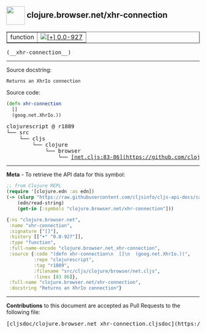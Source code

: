 ## <img width="48px" valign="middle" src="http://i.imgur.com/Hi20huC.png"> clojure.browser.net/xhr-connection

 <table border="1">
<tr>

<td>function</td>
<td><a href="https://github.com/cljsinfo/cljs-api-docs/tree/0.0-927"><img valign="middle" alt="[+] 0.0-927" src="https://img.shields.io/badge/+-0.0--927-lightgrey.svg"></a> </td>
</tr>
</table>

 <samp>
(__xhr-connection__)<br>
</samp>

---




Source docstring:

```
Returns an XhrIo connection
```

Source code:

```clj
(defn xhr-connection
  []
  (goog.net.XhrIo.))
```

 <pre>
clojurescript @ r1889
└── src
    └── cljs
        └── clojure
            └── browser
                └── <ins>[net.cljs:83-86](https://github.com/clojure/clojurescript/blob/r1889/src/cljs/clojure/browser/net.cljs#L83-L86)</ins>
</pre>


---

__Meta__ - To retrieve the API data for this symbol:

```clj
;; from Clojure REPL
(require '[clojure.edn :as edn])
(-> (slurp "https://raw.githubusercontent.com/cljsinfo/cljs-api-docs/catalog/cljs-api.edn")
    (edn/read-string)
    (get-in [:symbols "clojure.browser.net/xhr-connection"]))
```

```clj
{:ns "clojure.browser.net",
 :name "xhr-connection",
 :signature ["[]"],
 :history [["+" "0.0-927"]],
 :type "function",
 :full-name-encode "clojure.browser.net_xhr-connection",
 :source {:code "(defn xhr-connection\n  []\n  (goog.net.XhrIo.))",
          :repo "clojurescript",
          :tag "r1889",
          :filename "src/cljs/clojure/browser/net.cljs",
          :lines [83 86]},
 :full-name "clojure.browser.net/xhr-connection",
 :docstring "Returns an XhrIo connection"}

```

---

__Contributions__ to this document are accepted as Pull Requests to the following file:

 <pre>
[cljsdoc/clojure.browser.net_xhr-connection.cljsdoc](https://github.com/cljsinfo/cljs-api-docs/blob/master/cljsdoc/clojure.browser.net_xhr-connection.cljsdoc)
</pre>

